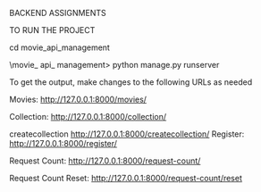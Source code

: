 BACKEND ASSIGNMENTS 

TO RUN THE PROJECT 

cd movie_api_management

\movie_ api_ management> python manage.py runserver


To get the output, make changes to the following URLs as needed

Movies: http://127.0.0.1:8000/movies/

Collection: http://127.0.0.1:8000/collection/

createcollection http://127.0.0.1:8000/createcollection/
Register: http://127.0.0.1:8000/register/

Request Count: http://127.0.0.1:8000/request-count/

Request Count Reset: http://127.0.0.1:8000/request-count/reset
